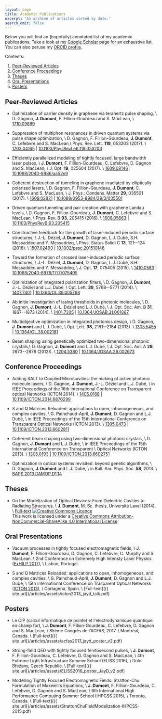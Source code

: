 ```yaml
---
layout: page
title: Academic Publications
excerpt: "An archive of articles sorted by date."
search_omit: false
---
```


Below you will find an (hopefully) annotated list of my academic publications.
Take a look at my
[<i class="ai ai-google-scholar"></i> Google Scholar](https://scholar.google.ca/citations?user=ioQfBuEAAAAJ)
page for an exhaustive list. You can also peruse my
[<i class="ai ai-orcid"></i> ORCID profile]( https://orcid.org/0000-0002-5313-2280).

Contents:
1. [Peer-Reviewed Articles](#peer-reviewed-articles)
2. [Conference Proceedings](#conference-proceedings)
3. [Theses](#theses)
4. [Oral Presentations](#oral-presentations)
5. [Posters](#posters)

## Peer-Reviewed Articles

- Optimization of carrier density in graphene via terahertz pulse shaping,   \\
  D. Gagnon, **J. Dumont**, F. Fillion-Gourdeau and S. MacLean,              \\
  <i class="ai ai-arxiv-square ai-lg"></i> [1710.09889](https://arxiv.org/abs/1710.09889)

- Suppression of multiphon resonances in driven quantum systems via pulse
   	shape optimization,                                                      \\
   D. Gagnon, F. Fillion-Gourdeau, **J. Dumont**, C. Lefebvre and S. MacLean,\\
   Phys. Rev. Lett. **119**, 053203 (2017).                                  \\
   <i class="ai ai-arxiv-square ai-lg"></i> [1703.04165](https://arxiv.org/abs/1703.04165)
   | <i class="ai ai-doi-square ai-lg"></i> [10.1103/PhysRevLett.119.053203](https://doi.org/10.1103/PhysRevLett.119.053203)

- Efficiently parallelized modeling of tightly focused, large bandwidth laser
  	pulses, 																 \\
  **J. Dumont**, F. Fillion-Gourdeau, C. Lefebvre, D. Gagnon and S. MacLean, \\
  J. Opt. **19**, 025604 (2017).                                             \\
  <i class="ai ai-arxiv-square ai-lg"></i> [1609.08146](https://arxiv.org/abs/1609.08146)
  | <i class="ai ai-doi-square ai-lg"></i> [10.1088/2040-8986/aa52e9](https://doi.org/10.1088/2040-8986/aa52e9)

- Coherent destruction of tunneling in graphene irradiated by elliptically
	polarized lasers,                                                        \\
  D. Gagnon, F. Fillion-Gourdeau, **J. Dumont**, C. Lefebvre and S. MacLean, \\
  J. Phys.: Condens. Matter **29**, 035501 (2017).                           \\
  <i class="ai ai-arxiv-square ai-lg"></i> [1609.02821](https://arxiv.org/abs/1609.02821)
  | <i class="ai ai-doi-square ai-lg"></i> [10.1088/0953-8984/29/3/035501](https://doi.org/10.1088/0953-8984/29/3/035501)

- Driven quantum tunneling and pair creation with graphene Landau levels,    \\
  D. Gagnon, F. Fillion-Gourdeau, **J. Dumont**, C. Lefebvre and S. MacLean, \\
  Phys. Rev. B **93**, 205415 (2016).                                        \\
  <i class="ai ai-arxiv-square ai-lg"></i> [1606.05663](https://arxiv.org/abs/1606.05663)
  | <i class="ai ai-doi-square ai-lg"></i> [10.1103/PhysRevB.93.205415](https://doi.org/10.1103/PhysRevB.93.205415)

- Constructive feedback for the growth of laser-induced periodic surface
    structures,                                                              \\
  J.-L. Déziel, **J. Dumont**, D. Gagnon, L.J. Dubé, S.H. Messaddeq and
  	Y. Messaddeq,                                                            \\
  Phys. Status Solidi C **13**, 121--124 (2016).                             \\
  <i class="ai ai-arxiv-square ai-lg"></i> [1507.02490](https://arxiv.org/abs/1507.02490)
  | <i class="ai ai-doi-square ai-lg"></i> [10.1002/pssc.201510146](https://doi.org/10.1002/pssc.201510146)

- Toward the formation of crossed laser-induced periodic surface structures, \\
  J.-L. Déziel, **J. Dumont**, D. Gagnon, L.J. Dubé, S.H. Messaddeq and
  	Y. Messaddeq,                                                            \\
  J. Opt. **17**, 075405 (2015).                                             \\
  <i class="ai ai-arxiv-square ai-lg"></i> [1410.0583](https://arxiv.org/abs/1410.0583)
  | <i class="ai ai-doi-square ai-lg"></i> [10.1088/2040-8978/17/7/075405](https://doi.org/10.1088/2040-8978/17/7/075405)

- Optimization of integrated polarization filters,                           \\
  D. Gagnon, **J. Dumont**, J.-L. Déziel and L.J. Dubé,                      \\
  Opt. Lett. **39**, 5768--5771 (2014).                                      \\
  <i class="ai ai-arxiv-square ai-lg"></i> [1407.7401](https://arxiv.org/abs/1407.7401)
  | <i class="ai ai-doi-square ai-lg"></i> [10.1364/OL.39.005768](https://doi.org/10.1364/OL.39.005768)

- Ab initio investigation of lasing thresholds in photonic molecules,        \\
  D. Gagnon, **J. Dumont**, J.-L. Déziel and L.J. Dubé,                      \\
  J. Opt. Soc. Am. B **31**, 1867--1873 (2014).                              \\
  <i class="ai ai-arxiv-square ai-lg"></i> [1401.7305](https://arxiv.org/abs/1401.7305)
  | <i class="ai ai-doi-square ai-lg"></i> [10.1364/JOSAB.31.001867](https://doi.org/10.1364/JOSAB.31.001867)

- Multiobjective optimization in integrated photonics design,                \\
  D. Gagnon, **J. Dumont** and L.J. Dubé,                                    \\
  Opt. Lett. **38**, 2181--2184 (2013).                                      \\
  <i class="ai ai-arxiv-square ai-lg"></i> [1305.5455](https://arxiv.org/abs/1305.5455)
  | <i class="ai ai-doi-square ai-lg"></i> [10.1364/OL.38.002181](https://doi.org/10.1364/OL.38.002181)

- Beam shaping using genetically optimized two-dimensional photonic crystals,\\
  D. Gagnon, **J. Dumont** and L.J. Dubé,                                    \\
  J. Opt. Soc. Am. A **29**, 2673--2678 (2012)).                             \\
  <i class="ai ai-arxiv-square ai-lg"></i> [1204.5380](https://arxiv.org/abs/1204.5380)
  | <i class="ai ai-doi-square ai-lg"></i> [10.1364/JOSAA.29.002673](https://doi.org/10.1364/JOSAA.29.002673)

## Conference Proceedings

- Adding SALT to Coupled Microcavities: the making of active photonic
    molecule lasers,                                                         \\
  D. Gagnon, **J. Dumont**, J.-L. Déziel and L.J. Dubé,                      \\
  in IEEE Proceedings of the 16th International Conference on Transparent
    optical Networks (ICTON 2014).                                           \\
  <i class="ai ai-arxiv-square ai-lg"></i> [1405.0168](https://arxiv.org/abs/1405.0168)
  | <i class="ai ai-doi-square ai-lg"></i> [10.1109/ICTON.2014.6876299](https://doi.org/10.1109/10.1109/ICTON.2014.6876299)

- S and Q Matrices Reloaded: applications to open, inhomogeneous, and complex
    cavities,                                                                \\
  G. Painchaud-April, **J. Dumont**, D. Gagnon and L.J. Dubé,                \\
  in IEEE Proceedings of the 15th International Conference on Transparent
    Optical Networks (ICTON 2013).                                           \\
  <i class="ai ai-arxiv-square ai-lg"></i> [1305.0473](https://arxiv.org/abs/1305.0473)
  | <i class="ai ai-doi-square ai-lg"></i> [10.1109/ICTON.2013.6602811](https://doi.org/10.1109/ICTON.2013.6602811)

- Coherent beam shaping using two-dimensional photonic crystals,             \\
  D. Gagnon, **J. Dumont** and L.J. Dubé,                                    \\
  in IEEE Proceedings of the 15th International Conference on Transparent    \\
    Optical Networks (ICTON 2013).                                           \\
  <i class="ai ai-arxiv-square ai-lg"></i> [1305.0193](https://arxiv.org/abs/1305.0193)
  | <i class="ai ai-doi-square ai-lg"></i> [10.1109/ICTON.2013.6602751](https://doi.org/10.1109/ICTON.2013.6602751)

- Optimization in optical systems revisited: beyond genetic algorithms,      \\
  D. Gagnon, **J. Dumont** and L.J. Dubé,                                    \\
  in Bull. Am. Phys. Soc. **58**, 2013.                                      \\
  <i class="fa fa-external-link-alt"></i> [BAPS.2013.DAMOP.D1.14](http://meetings.aps.org/link/BAPS.2013.DAMOP.D1.14)

## Theses

- On the Modelization of Optical Devices: From Dielectric Cavities to
    Radiating Structures,                                                    \\
  **J. Dumont**, M. Sc. thesis, Université Laval (2014).                     \\
  <i class="ai ai-open-access-square ai-lg"></i> [Full-text](http://theses.ulaval.ca/archimede/meta/31131)
  <a rel="license" href="http://creativecommons.org/licenses/by-nc-sa/4.0/"><img alt="Creative Commons Licence" style="border-width:0" src="https://i.creativecommons.org/l/by-nc-sa/4.0/80x15.png" /></a><br />This work is licensed under a <a rel="license" href="http://creativecommons.org/licenses/by-nc-sa/4.0/">Creative Commons Attribution-NonCommercial-ShareAlike 4.0 International License</a>.


## Oral Presentations

- Vacuum processes in tightly focused electromagnetic fields,                \\
  **J. Dumont**, F. Fillion-Gourdeau, D. Gagnon, C. Lefebvre, C. Murphy and
    S. MacLean.                                                              \\
  2nd Conference on Extremely High Intensty Laser Physics
  ([ExHILP 2017](http://exhilp.wimpzilla.tecnico.ulisboa.pt/)),              \\
  Lisbon, Portugal.

- S and Q Matrices Reloaded: applications to open, inhomogeneous, and complex
    cavities,                                                                \\
  G. Painchaud-April, **J. Dumont**, D. Gagnon and L.J. Dubé,                \\
  15th International Conference on Trasparent Optical Networks
  ([ICTON 2013](http://girtel.upct.es/conf/icton2013/)),                     \\
  Cartagena, Spain.                                                          \\
  <i class="ai ai-open-access-square ai-lg"></i> [Full-text]({{ site.url}}/articles/assets/icton2013_jayd_talk.pdf)

## Posters

- Le CIP (calcul informatique de pointe) et l'électrodynamique quantique en
    champ fort,                                                              \\
  **J. Dumont**, F. Filion-Gourdeau, C. Lefebvre, D. Gagnon and S. MacLean,  \\
  85ème Congrès de l'ACFAS, 2017.                                            \\
  Montréal, Canada.                                                          \\
  <i class="ai ai-open-access-square ai-lg"></i> [Full-text]({{ site.url}}/articles/assets/acfas2017_jayd_poster_v2.pdf)

- Strong-field QED with tightly focused femtosecond pulses,                  \\
  **J. Dumont**, F. Fillion-Gourdeau, C. Lefebvre, D. Gagnon and S. MacLean, \\
  4th Extreme Light Infrastructure Summer School (ELISS 2016),               \\
  Dolní Břežany, Czech Republic.                                             \\
  <i class="ai ai-open-access-square ai-lg"></i> [Full-text]({{ site.url}}/articles/assets/ELISS2016_poster_JayD_v2.pdf)

- Modelling Tightly Focused Electromagnetic Fields: Stratton-Chu Formulation
    of Maxwell's Equations,                                                  \\
  **J. Dumont**, F. Fillion-Gourdeau, C. Lefebvre, D. Gagnon and S. MacLean, \\
  6th International High Performance Computing Summer School (IHPCSS 2015),  \\
  Toronto, Canada.                                                           \\
  <i class="ai ai-open-access-square ai-lg"></i> [Full-text]({{ site.url}}/articles/assets/StrattonChuFieldModelization-IHPCSS-2015.pdf)
